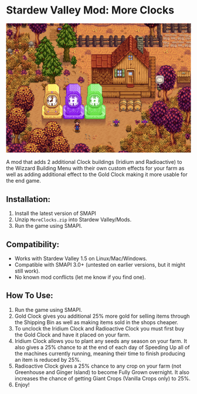 # Stardew Valley Mod: More Clocks
![](MoreClocks.png)

A mod that adds 2 additional Clock buildings (Iridium and Radioactive) to the Wizzard Building Menu with their own custom effects for your farm as well as adding additional effect to the Gold Clock making it more usable for the end game.

## Installation:
1. Install the latest version of SMAPI
2. Unzip `MoreClocks.zip` into Stardew Valley/Mods.
3. Run the game using SMAPI.

## Compatibility:
- Works with Stardew Valley 1.5 on Linux/Mac/Windows.
- Compatible with SMAPI 3.0+ (untested on earlier versions, but it might still work).
- No known mod conflicts (let me know if you find one).

## How To Use:
1. Run the game using SMAPI.
2. Gold Clock gives you additional 25% more gold for selling items through the Shipping Bin as well as making items sold in the shops cheaper.
3. To unclock the Iridium Clock and Radioactive Clock you must first buy the Gold Clock and have it placed on your farm.
4. Iridium Clock allows you to plant any seeds any season on your farm. It also gives a 25% chance to at the end of each day of Speeding Up all of the machines currently running, meaning their time to finish producing an item is reduced by 25%.
5. Radioactive Clock gives a 25% chance to any crop on your farm (not Greenhouse and Ginger Island) to become Fully Grown overnight. It also increases the chance of getting Giant Crops (Vanilla Crops only) to 25%.
6. Enjoy! 
